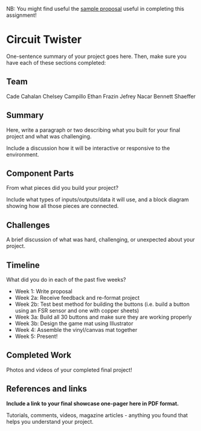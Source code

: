 NB: You might find useful the [sample proposal](http://github.com/zamfi/ucb-jacobs-creative-programming-electronics-spring-2018/blob/master/hw/sample-proposal.md) useful in completing this assignment!

# Circuit Twister

One-sentence summary of your project goes here. Then, make sure you have each of these sections completed:

## Team

Cade Cahalan
Chelsey Campillo
Ethan Frazin
Jefrey Nacar
Bennett Shaeffer

## Summary

Here, write a paragraph or two describing what you built for your final project and what was challenging. 

Include a discussion how it will be interactive or responsive to the environment.

## Component Parts

From what pieces did you build your project?

Include what types of inputs/outputs/data it will use, and a block diagram showing how all those pieces are connected.

## Challenges

A brief discussion of what was hard, challenging, or unexpected about your project.

## Timeline

What did you do in each of the past five weeks?

- Week 1: Write proposal
- Week 2a: Receive feedback and re-format project 
- Week 2b: Test best method for building the buttons (i.e. build a button using an FSR sensor and one with copper sheets)
- Week 3a: Build all 30 buttons and make sure they are working properly
- Week 3b: Design the game mat using Illustrator
- Week 4: Assemble the vinyl/canvas mat together 
- Week 5: Present!

## Completed Work

Photos and videos of your completed final project!

## References and links

**Include a link to your final showcase one-pager here in PDF format.**

Tutorials, comments, videos, magazine articles - anything you found that helps you understand your project.
